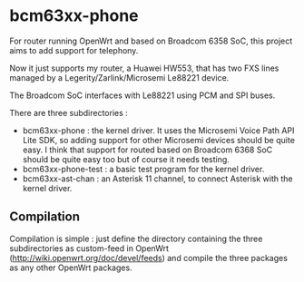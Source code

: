# bcm63xx-phone

For router running OpenWrt and based on Broadcom 6358 SoC, this project aims to add support for telephony.

Now it just supports my router, a Huawei HW553, that has two FXS lines managed by a Legerity/Zarlink/Microsemi Le88221 device.

The Broadcom SoC interfaces with Le88221 using PCM and SPI buses.

There are three subdirectories : 
- bcm63xx-phone : the kernel driver. It uses the Microsemi Voice Path API Lite SDK, so adding support for other Microsemi devices should be quite easy. I think that support for routed based on Broadcom 6368 SoC should be quite easy too but of course it needs testing.
- bcm63xx-phone-test : a basic test program for the kernel driver.
- bcm63xx-ast-chan : an Asterisk 11 channel, to connect Asterisk with the kernel driver.

## Compilation ##

Compilation is simple : just define the directory containing the three subdirectories as custom-feed in OpenWrt (http://wiki.openwrt.org/doc/devel/feeds) and compile the three packages as any other OpenWrt packages.
